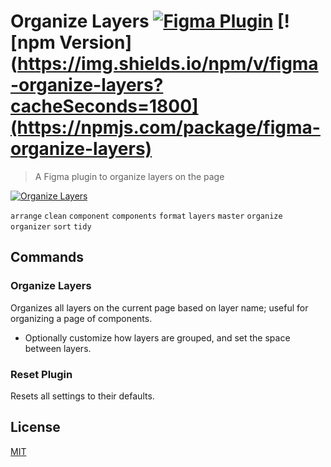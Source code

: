 # Organize Layers [![Figma Plugin](https://img.shields.io/badge/figma-Organize%20Layers-yellow?cacheSeconds=1800)](https://figma.com/c/plugin/786286754606650597/Organize-Layers) [![npm Version](https://img.shields.io/npm/v/figma-organize-layers?cacheSeconds=1800](https://npmjs.com/package/figma-organize-layers)

> A Figma plugin to organize layers on the page

[![Organize Layers](https://raw.githubusercontent.com/yuanqing/figma-plugins/master/packages/figma-organize-layers/media/cover.png)](https://figma.com/c/plugin/786286754606650597/Organize-Layers)

`arrange` `clean` `component` `components` `format` `layers` `master` `organize` `organizer` `sort` `tidy`

## Commands

### Organize Layers

Organizes all layers on the current page based on layer name; useful for organizing a page of components.

- Optionally customize how layers are grouped, and set the space between layers.

### Reset Plugin

Resets all settings to their defaults.

## License

[MIT](/LICENSE.md)
